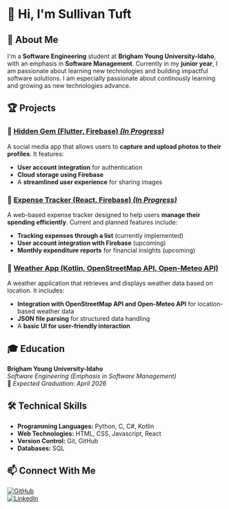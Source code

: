 # 👋 Hi, I'm Sullivan Tuft 

## 🚀 About Me  
I'm a **Software Engineering** student at **Brigham Young University-Idaho**, with an emphasis in **Software Management**. Currently in my **junior year**, I am passionate about learning new technologies and building impactful software solutions. I am especially passionate about continously learning and growing as new technologies advance.

## 🏆 Projects  
### 🔹 [Hidden Gem (Flutter, Firebase) *(In Progress)* ](https://github.com/crawfordk99/group-project)   
A social media app that allows users to **capture and upload photos to their profiles**. It features:  
- **User account integration** for authentication  
- **Cloud storage using Firebase**  
- A **streamlined user experience** for sharing images

### 🔹 [Expense Tracker (React, Firebase) *(In Progress)*](https://github.com/sullivantuft/expense-tracker)  
A web-based expense tracker designed to help users **manage their spending efficiently**. Current and planned features include:  
- **Tracking expenses through a list** (currently implemented)  
- **User account integration with Firebase** (upcoming)  
- **Monthly expenditure reports** for financial insights (upcoming) 

### 🔹 [Weather App (Kotlin, OpenStreetMap API, Open-Meteo API)](https://github.com/sullivantuft/WeatherApp_UI)
A weather application that retrieves and displays weather data based on location. It includes:  
- **Integration with OpenStreetMap API and Open-Meteo API** for location-based weather data  
- **JSON file parsing** for structured data handling  
- A **basic UI for user-friendly interaction**  

## 🎓 Education  
**Brigham Young University-Idaho**  
*Software Engineering (Emphasis in Software Management)*  
📅 *Expected Graduation: April 2026*  
  
## 🛠 Technical Skills  
- **Programming Languages:** Python, C, C#, Kotlin  
- **Web Technologies:** HTML, CSS, Javascript, React
- **Version Control:** Git, GitHub  
- **Databases:** SQL  

## 📫 Connect With Me  
[![GitHub](https://img.shields.io/badge/GitHub-%23181717.svg?&style=for-the-badge&logo=github&logoColor=white)](https://github.com/sullivantuft)  
[![LinkedIn](https://img.shields.io/badge/LinkedIn-%230A66C2.svg?&style=for-the-badge&logo=linkedin&logoColor=white)](https://www.linkedin.com/in/sullivan-tuft-590257173/)  

  

